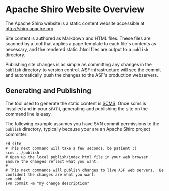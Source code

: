 # Apache Shiro Website Overview

The Apache Shiro website is a static content website accessible at http://shiro.apache.org

Site content is authored as Markdown and HTML files.  These files are scanned by a tool that applies a page template to each file's contents as necessary, and the rendered static .html files are output to a `publish` directory.

Publishing site changes is as simple as committing any changes in the `publish` directory to version control.  ASF infrastructure will see the commit and automatically push the changes to the ASF's production webservers.

## Generating and Publishing

The tool used to generate the static content is [SCMS](https://github.com/lhazlewood/scms).  Once scms is installed and in your `$PATH`, generating and publishing the site on the command line is easy.
 
The following example assumes you have SVN commit permissions to the `publish` directory, typically because your are an Apache Shiro project committer:
    
    cd site
    # This next command will take a few seconds, be patient :)
    scms ../publish
    # Open up the local publish/index.html file in your web browser.  Ensure the changes reflect what you want. 
    #
    # This next commands will publish changes to live ASF web servers.  Be confident the changes are what you want:
    svn add .
    svn commit -m "my change description"

